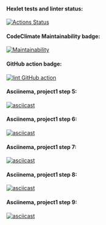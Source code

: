 #### Hexlet tests and linter status:
[![Actions Status](https://github.com/Serggi0/python-project-lvl1/workflows/hexlet-check/badge.svg)](https://github.com/Serggi0/python-project-lvl1/actions)

#### CodeClimate Maintainability badge:
[![Maintainability](https://api.codeclimate.com/v1/badges/a99a88d28ad37a79dbf6/maintainability)](https://codeclimate.com/github/codeclimate/codeclimate/maintainability)

#### GitHub action badge:
[![lint GitHub action](https://github.com/Serggi0/python-project-lvl1/workflows/lint%20GitHub%20action/badge.svg)](https://github.com/Serggi0/python-project-lvl1/actions)

<!-- [! [Статус действий YourActionName] (https://github.com/ { userName } / { repoName } / workflows / { workflowName } /badge.svg)] (https://github.com/ { userName } / { repoName } / action) -->

#### Asciinema, project1 step 5:
[![asciicast](https://asciinema.org/a/bQJjRwy5Bn8VgJZHnmiUPFBZP.svg)](https://asciinema.org/a/bQJjRwy5Bn8VgJZHnmiUPFBZP)

#### Asciinema, project1 step 6:
[![asciicast](https://asciinema.org/a/376696.svg)](https://asciinema.org/a/376696)

#### Asciinema, project1 step 7:
[![asciicast](https://asciinema.org/a/376759.svg)](https://asciinema.org/a/376759)

#### Asciinema, project1 step 8:
[![asciicast](https://asciinema.org/a/376819.svg)](https://asciinema.org/a/376819)

#### Asciinema, project1 step 9:
[![asciicast](https://asciinema.org/a/376959.svg)](https://asciinema.org/a/376959)